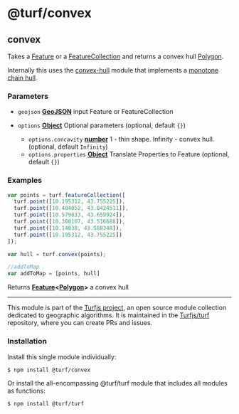 # @turf/convex

<!-- Generated by documentation.js. Update this documentation by updating the source code. -->

## convex

Takes a [Feature][1] or a [FeatureCollection][2] and returns a convex hull [Polygon][3].

Internally this uses
the [convex-hull][4] module that implements a
[monotone chain hull][5].

### Parameters

*   `geojson` **[GeoJSON][6]** input Feature or FeatureCollection
*   `options` **[Object][7]** Optional parameters (optional, default `{}`)

    *   `options.concavity` **[number][8]** 1 - thin shape. Infinity - convex hull. (optional, default `Infinity`)
    *   `options.properties` **[Object][7]** Translate Properties to Feature (optional, default `{}`)

### Examples

```javascript
var points = turf.featureCollection([
  turf.point([10.195312, 43.755225]),
  turf.point([10.404052, 43.8424511]),
  turf.point([10.579833, 43.659924]),
  turf.point([10.360107, 43.516688]),
  turf.point([10.14038, 43.588348]),
  turf.point([10.195312, 43.755225])
]);

var hull = turf.convex(points);

//addToMap
var addToMap = [points, hull]
```

Returns **[Feature][1]<[Polygon][3]>** a convex hull

[1]: https://tools.ietf.org/html/rfc7946#section-3.2

[2]: https://tools.ietf.org/html/rfc7946#section-3.3

[3]: https://tools.ietf.org/html/rfc7946#section-3.1.6

[4]: https://github.com/mikolalysenko/convex-hull

[5]: http://en.wikibooks.org/wiki/Algorithm_Implementation/Geometry/Convex_hull/Monotone_chain

[6]: https://tools.ietf.org/html/rfc7946#section-3

[7]: https://developer.mozilla.org/docs/Web/JavaScript/Reference/Global_Objects/Object

[8]: https://developer.mozilla.org/docs/Web/JavaScript/Reference/Global_Objects/Number

<!-- This file is automatically generated. Please don't edit it directly. If you find an error, edit the source file of the module in question (likely index.js or index.ts), and re-run "yarn docs" from the root of the turf project. -->

---

This module is part of the [Turfjs project](https://turfjs.org/), an open source module collection dedicated to geographic algorithms. It is maintained in the [Turfjs/turf](https://github.com/Turfjs/turf) repository, where you can create PRs and issues.

### Installation

Install this single module individually:

```sh
$ npm install @turf/convex
```

Or install the all-encompassing @turf/turf module that includes all modules as functions:

```sh
$ npm install @turf/turf
```
